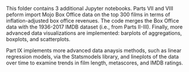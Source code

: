 This folder contains 3 additional Jupyter notebooks. Parts VII and VIII peform import Mojo Box Office data on the top 300 films
in terms of inflation-adjusted box office revenues. The code merges the Box Office data with the 1936-2017 IMDB dataset
(i.e., from Parts II-III). Finally, more advanced data visualizations are implemented: barplots of aggregations, boxplots, 
and scatterplots. 

Part IX implements more advanced data anaysis methods, such as linear regression models, via the Statsmodels library, and lineplots
of the data over time to examine trends in film length, metascores, and IMDB ratings.
